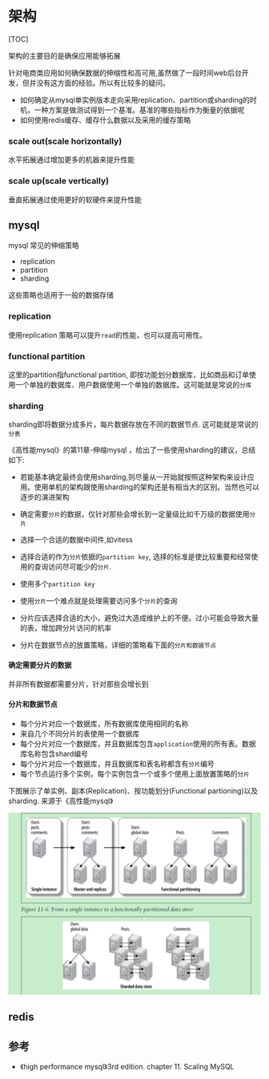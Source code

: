 # 架构

[TOC]

架构的主要目的是确保应用能够拓展

针对电商类应用如何确保数据的伸缩性和高可用,虽然做了一段时间web后台开发，但并没有这方面的经验。所以有比较多的疑问。

* 如何确定从mysql单实例版本走向采用replication、partition或sharding的时机，一种方案是做测试得到一个基准。基准的哪些指标作为衡量的依据呢
* 如何使用redis缓存、缓存什么数据以及采用的缓存策略



### scale out(scale horizontally)

水平拓展通过增加更多的机器来提升性能

### scale up(scale vertically)

垂直拓展通过使用更好的软硬件来提升性能

## mysql

mysql 常见的伸缩策略

* replication
* partition
* sharding

这些策略也适用于一般的数据存储

### replication

使用replication 策略可以提升`read`的性能，也可以提高可用性。

### functional partition

这里的partition指functional partition, 即按功能划分数据库，比如商品和订单使用一个单独的数据库、用户数据使用一个单独的数据库。这可能就是常说的`分库`



### sharding

sharding即将数据分成多片，每片数据存放在不同的数据节点. 这可能就是常说的`分表`

《高性能mysql》的第11章-伸缩mysql ，给出了一些使用sharding的建议，总结如下:

* 若能基本确定最终会使用sharding,则尽量从一开始就按照这种架构来设计应用。使用单机的架构跟使用sharding的架构还是有相当大的区别。当然也可以逐步的演进架构

* 确定需要`分片`的数据，仅针对那些会增长到一定量级比如千万级的数据使用`分片`

* 选择一个合适的数据中间件,如vitess

* 选择合适的作为`分片`依据的`partition key`, 选择的标准是使比较重要和经常使用的查询访问尽可能少的`分片`.

* 使用多个`partition key`

* 使用`分片`一个难点就是处理需要访问多个`分片`的查询

* 分片应该选择合适的大小，避免过大造成维护上的不便。过小可能会导致大量的表，增加跨分片访问的机率

* 分片在数据节点的放置策略，详细的策略看下面的`分片和数据节点`

  

#### 确定需要分片的数据

并非所有数据都需要分片，针对那些会增长到



#### 分片和数据节点

* 每个分片对应一个数据库，所有数据库使用相同的名称
* 来自几个不同分片的表使用一个数据库
* 每个分片对应一个数据库，并且数据库包含`application`使用的所有表。数据库名称包含shard编号
* 每个分片对应一个数据库，并且数据库和表名称都含有`分片`编号
* 每个节点运行多个实例，每个实例包含一个或多个使用上面放置策略的`分片`



下图展示了单实例、副本(Replication)、按功能划分(Functional partioning)以及sharding. 来源于《高性能mysql》

![image-20200922113133563](${img}/image-20200922113133563.png)

## redis



## 参考

* 《high performance mysql》3rd edition.  chapter 11. Scaling MySQL 

  